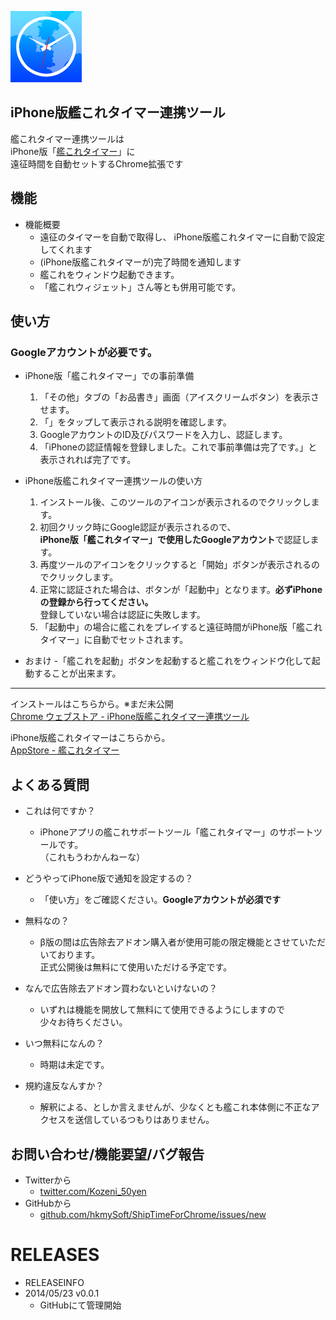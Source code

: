 ![icon](src/img/icon128.png)
## iPhone版艦これタイマー連携ツール 
艦これタイマー連携ツールは  
iPhone版「[艦これタイマー](https://itunes.apple.com/jp/app/shiptimer/id684642180?l=ja&ls=1&mt=8)」に  
遠征時間を自動セットするChrome拡張です  

## 機能
- 機能概要
    - 遠征のタイマーを自動で取得し、  iPhone版艦これタイマーに自動で設定してくれます
    - (iPhone版艦これタイマーが)完了時間を通知します
    - 艦これをウィンドウ起動できます。
    - 「艦これウィジェット」さん等とも併用可能です。

## 使い方
### Googleアカウントが必要です。

- iPhone版「艦これタイマー」での事前準備
    1. 「その他」タブの「お品書き」画面（アイスクリームボタン）を表示させます。
    2. 「」をタップして表示される説明を確認します。
    3. GoogleアカウントのID及びパスワードを入力し、認証します。
    4. 「iPhoneの認証情報を登録しました。これで事前準備は完了です。」と表示されれば完了です。
  
- iPhone版艦これタイマー連携ツールの使い方
    1. インストール後、このツールのアイコンが表示されるのでクリックします。
    2. 初回クリック時にGoogle認証が表示されるので、  
    **iPhone版「艦これタイマー」で使用したGoogleアカウント**で認証します。
    3. 再度ツールのアイコンをクリックすると「開始」ボタンが表示されるのでクリックします。
    4. 正常に認証された場合は、ボタンが「起動中」となります。**必ずiPhoneの登録から行ってください。**  
    登録していない場合は認証に失敗します。
    5. 「起動中」の場合に艦これをプレイすると遠征時間がiPhone版「艦これタイマー」に自動でセットされます。
    
- おまけ
    -「艦これを起動」ボタンを起動すると艦これをウィンドウ化して起動することが出来ます。

***
インストールはこちらから。※まだ未公開  
[Chrome ウェブストア - iPhone版艦これタイマー連携ツール]()

iPhone版艦これタイマーはこちらから。  
[AppStore - 艦これタイマー](https://itunes.apple.com/jp/app/shiptimer/id684642180?l=ja&ls=1&mt=8)





## よくある質問

- これは何ですか？
    - iPhoneアプリの艦これサポートツール「艦これタイマー」のサポートツールです。  
    （これもうわかんねーな）

- どうやってiPhone版で通知を設定するの？
    - 「使い方」をご確認ください。**Googleアカウントが必須です**

- 無料なの？
    - β版の間は広告除去アドオン購入者が使用可能の限定機能とさせていただいております。  
    正式公開後は無料にて使用いただける予定です。

- なんで広告除去アドオン買わないといけないの？
    - いずれは機能を開放して無料にて使用できるようにしますので  
    少々お待ちください。

- いつ無料になんの？
    - 時期は未定です。

- 規約違反なんすか？
    - 解釈による、としか言えませんが、少なくとも艦これ本体側に不正なアクセスを送信しているつもりはありません。



## お問い合わせ/機能要望/バグ報告
- Twitterから
    - [twitter.com/Kozeni_50yen](https://twitter.com/Kozeni_50yen)
- GitHubから
    - [github.com/hkmySoft/ShipTimeForChrome/issues/new](https://github.com/hkmySoft/ShipTimeForChrome/issues/new) 


# RELEASES
- RELEASEINFO
- 2014/05/23 v0.0.1
    - GitHubにて管理開始

